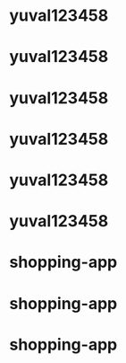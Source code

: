 # yuval123458
# yuval123458
# yuval123458
# yuval123458
# yuval123458
# yuval123458
# shopping-app
# shopping-app
# shopping-app
